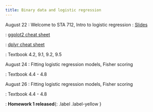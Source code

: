 ```yaml
---
title: Binary data and logistic regression
---
```


August 22
: Welcome to STA 712, Intro to logistic regression
  : [Slides](https://sta712-f22.github.io/slides/lecture_1_annotated.pdf)
  
: [ggplot2 cheat sheet](https://raw.githubusercontent.com/rstudio/cheatsheets/master/data-visualization.pdf)

: [dplyr cheat sheet](https://raw.githubusercontent.com/rstudio/cheatsheets/master/data-transformation.pdf)

: Textbook 4.2, 9.1, 9.2, 9.5

August 24
: Fitting logistic regression models, Fisher scoring
  
: Textbook 4.4 - 4.8

August 26
: Fitting logistic regression models, Fisher scoring
  
: Textbook 4.4 - 4.8

: **Homework 1 released**{: .label .label-yellow }